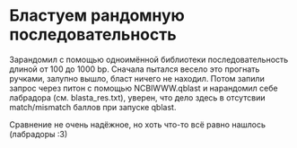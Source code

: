 # Бластуем рандомную последовательность
Зарандомил с помощью одноимённой библиотеки последовательность длиной от 100 до 1000 bp. 
Сначала пытался весело это прогнать ручками, залупно вышло, бласт ничего не находил. 
Потом запили запрос через питон с помощью NCBIWWW.qblast и нарандомил себе лабрадора (см. blasta_res.txt), уверен, что дело здесь в отсутсвии match/mismatch баллов при запуске qblast.

Сравнение не очень надёжное, но хоть что-то всё равно нашлось (лабрадоры :3)

